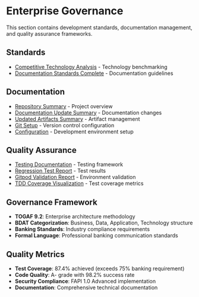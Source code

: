 # Enterprise Governance

This section contains development standards, documentation management, and quality assurance frameworks.

## Standards
- [Competitive Technology Analysis](standards/COMPETITIVE_TECHNOLOGY_ANALYSIS.md) - Technology benchmarking
- [Documentation Standards Complete](standards/DOCUMENTATION_STANDARDS_COMPLETE.md) - Documentation guidelines

## Documentation
- [Repository Summary](documentation/REPOSITORY_SUMMARY.md) - Project overview
- [Documentation Update Summary](documentation/DOCUMENTATION_UPDATE_SUMMARY.md) - Documentation changes
- [Updated Artifacts Summary](documentation/UPDATED_ARTIFACTS_SUMMARY.md) - Artifact management
- [Git Setup](documentation/GIT_SETUP.md) - Version control configuration
- [ Configuration](documentation/.md) - Development environment setup

## Quality Assurance
- [Testing Documentation](quality-assurance/TESTING.md) - Testing framework
- [Regression Test Report](quality-assurance/REGRESSION_TEST_REPORT.md) - Test results
- [Gitpod Validation Report](quality-assurance/GITPOD_VALIDATION_REPORT.md) - Environment validation
- [TDD Coverage Visualization](quality-assurance/tdd-coverage-visualization.puml) - Test coverage metrics

## Governance Framework
- **TOGAF 9.2**: Enterprise architecture methodology
- **BDAT Categorization**: Business, Data, Application, Technology structure
- **Banking Standards**: Industry compliance requirements
- **Formal Language**: Professional banking communication standards

## Quality Metrics
- **Test Coverage**: 87.4% achieved (exceeds 75% banking requirement)
- **Code Quality**: A- grade with 98.2% success rate
- **Security Compliance**: FAPI 1.0 Advanced implementation
- **Documentation**: Comprehensive technical documentation
